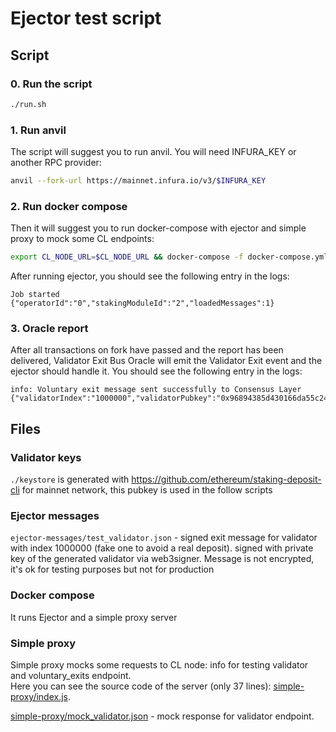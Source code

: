 # Ejector test script

## Script

### 0. Run the script

```sh
./run.sh
```

### 1. Run anvil

The script will suggest you to run anvil. You will need INFURA_KEY or another RPC provider:

```sh
anvil --fork-url https://mainnet.infura.io/v3/$INFURA_KEY
```

### 2. Run docker compose

Then it will suggest you to run docker-compose with ejector and simple proxy to mock some CL endpoints:

```sh
export CL_NODE_URL=$CL_NODE_URL && docker-compose -f docker-compose.yml up
```

After running ejector, you should see the following entry in the logs:

```log
Job started {"operatorId":"0","stakingModuleId":"2","loadedMessages":1}
```

### 3. Oracle report

After all transactions on fork have passed and the report has been delivered, Validator Exit Bus Oracle will emit the Validator Exit event and the ejector should handle it. You should see the following entry in the logs:

```log
info: Voluntary exit message sent successfully to Consensus Layer {"validatorIndex":"1000000","validatorPubkey":"0x96894385d430166da55c24f8fa7e663ef179a94285939c5f733ab37003908ae58fce5848cc58c270b9544739b9b6b904"}
```

## Files

### Validator keys
`./keystore` is generated with https://github.com/ethereum/staking-deposit-cli for mainnet network, this pubkey is used in the follow scripts

### Ejector messages
`ejector-messages/test_validator.json` - signed exit message for validator with index 1000000 (fake one to avoid a real deposit). signed with private key of the generated validator via web3signer. Message is not encrypted, it's ok for testing purposes but not for production

### Docker compose

It runs Ejector and a simple proxy server

### Simple proxy

Simple proxy mocks some requests to CL node: info for testing validator and voluntary_exits endpoint.  
Here you can see the source code of the server (only 37 lines): [simple-proxy/index.js](simple-proxy/index.js).

[simple-proxy/mock_validator.json](simple-proxy/mock_validator.json) - mock response for validator endpoint.